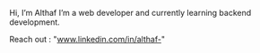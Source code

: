 Hi, I’m Althaf
I’m a web developer and  currently learning backend development.

Reach out : "www.linkedin.com/in/althaf-"
